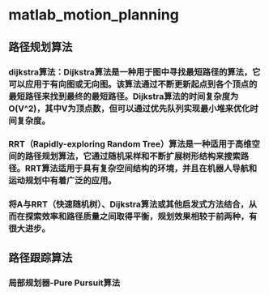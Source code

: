 # matlab_motion_planning
## 路径规划算法
### dijkstra算法：Dijkstra算法是一种用于图中寻找最短路径的算法，它可以应用于有向图或无向图。该算法通过不断更新起点到各个顶点的最短路径来找到最终的最短路径。Dijkstra算法的时间复杂度为O(V^2)，其中V为顶点数，但可以通过优先队列实现最小堆来优化时间复杂度。
### RRT（Rapidly-exploring Random Tree）算法是一种适用于高维空间的路径规划算法，它通过随机采样和不断扩展树形结构来搜索路径。RRT算法适用于具有复杂空间结构的环境，并且在机器人导航和运动规划中有着广泛的应用。
### 将A与RRT（快速随机树）、Dijkstra算法或其他启发式方法结合，从而在探索效率和路径质量之间取得平衡，规划效果相较于前两种，有很大进步。
## 路径跟踪算法
### 局部规划器-Pure Pursuit算法
